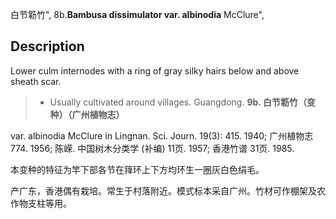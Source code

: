 白节簕竹",
8b.**Bambusa dissimulator var. albinodia** McClure",

## Description
Lower culm internodes with a ring of gray silky hairs below and above sheath scar.

> * Usually cultivated around villages. Guangdong.
**9b. 白节簕竹（变种）（广州植物志）**

var. albinodia McClure in Lingnan. Sci. Journ. 19(3): 415. 1940; 广州植物志 774. 1956; 陈嵘. 中国树木分类学 (补编) 11页. 1957; 香港竹谱 31页. 1985.

本变种的特征为竿下部各节在箨环上下方均环生一圈灰白色绢毛。

产广东，香港偶有栽培。常生于村落附近。模式标本采自广州。竹材可作棚架及农作物支柱等用。
